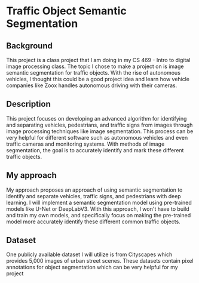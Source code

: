 # Traffic Object Semantic Segmentation

## Background

This project is a class project that I am doing in my CS 469 - Intro to digital image processing class.
The topic I chose to make a project on is image semantic segmentation for traffic objects.
With the rise of autonomous vehicles, I thought this could be a good project idea and learn how vehicle companies like
Zoox handles autonomous driving with their cameras.

## Description

This project focuses on developing an advanced algorithm for identifying and separating vehicles, pedestrians, and traffic signs from images through image
processing techniques like image segmentation. This process can be very helpful for different
software such as autonomous vehicles and even traffic cameras and monitoring systems. With
methods of image segmentation, the goal is to accurately identify and mark these different traffic
objects.

## My approach

My approach proposes an approach of using semantic segmentation to identify
and separate vehicles, traffic signs, and pedestrians with deep learning. I will implement a
semantic segmentation model using pre-trained models like U-Net or DeepLabV3. With this
approach, I won't have to build and train my own models, and specifically focus on making the
pre-trained model more accurately identify these different common traffic objects.

## Dataset

One publicly available dataset I will utilize is from Cityscapes which provides
5,000 images of urban street scenes. These datasets contain pixel annotations for object
segmentation which can be very helpful for my project
